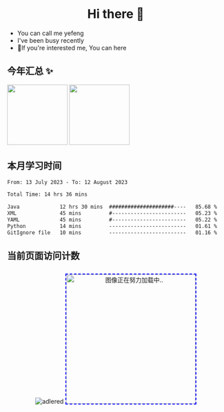 
<h1  align="center">Hi there 👋</h1>

- You can call me yefeng
- I've been busy recently
- 💬If you're interested me, You can here

## 今年汇总 ✨

 <img align="" height="140px" src="https://github-readme-stats.vercel.app/api?username=lengyingmofeng&hide_title=true&hide_border=tru&show_icons=false&include_all_commits=true&line_height=21&bg_color=0000&text_color=8A919F&locale=cn" /> <img align="" height="140px" src="https://github-readme-stats.vercel.app/api/top-langs/?username=lengyingmofeng&hide_title=true&hide=html&layout=compact&bg_color=0000&text_color=8A919F&locale=cn" />

## 本月学习时间
<!--START_SECTION:waka-->

```txt
From: 13 July 2023 - To: 12 August 2023

Total Time: 14 hrs 36 mins

Java             12 hrs 30 mins  #####################----   85.68 %
XML              45 mins         #------------------------   05.23 %
YAML             45 mins         #------------------------   05.22 %
Python           14 mins         -------------------------   01.61 %
GitIgnore file   10 mins         -------------------------   01.16 %
```

<!--END_SECTION:waka-->
## 当前页面访问计数

<div align="center">
 
 ![adlered](https://count.getloli.com/get/@lengyingmofeng)
<img  src="https://raw.githubusercontent.com/lengyingmofeng/imgs/main/imgs/pc.gif" alt="图像正在努力加载中.." style="width: 300px; height: 300px; display: init-block ;margin:10px auto;border:2px dashed blue;"/>
</div>


